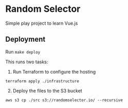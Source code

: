 # Random Selector

Simple play project to learn Vue.js

## Deployment


Run `make deploy`

This runs two tasks:

1. Run Terraform to configure the hosting

```
terraform apply ./infrastructure
```

2. Deploy the files to the S3 bucket

```
aws s3 cp ./src s3://randomselector.io/ --recursive
```
